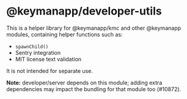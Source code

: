# @keymanapp/developer-utils

This is a helper library for @keymanapp/kmc and other @keymanapp modules,
containing helper functions such as:

* `spawnChild()`
* Sentry integration
* MIT license text validation

It is not intended for separate use.

**Note:** developer/server depends on this module; adding extra dependencies may
impact the bundling for that module too (#10872).
